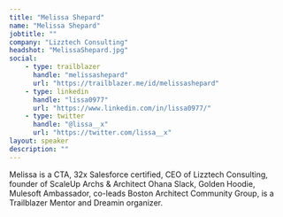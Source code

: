 ```yaml
---
title: "Melissa Shepard"
name: "Melissa Shepard"
jobtitle: ""
company: "Lizztech Consulting"
headshot: "MelissaShepard.jpg"
social:
    - type: trailblazer
      handle: "melissashepard"
      url: "https://trailblazer.me/id/melissashepard"
    - type: linkedin
      handle: "lissa0977"
      url: "https://www.linkedin.com/in/lissa0977/"
    - type: twitter
      handle: "@lissa__x"
      url: "https://twitter.com/lissa__x"
layout: speaker
description: ""
---
```


Melissa is a CTA, 32x Salesforce certified, CEO of Lizztech Consulting, founder of ScaleUp Archs & Architect Ohana Slack, Golden Hoodie, Mulesoft Ambassador, co-leads Boston Architect Community Group, is a Trailblazer Mentor and Dreamin organizer.

